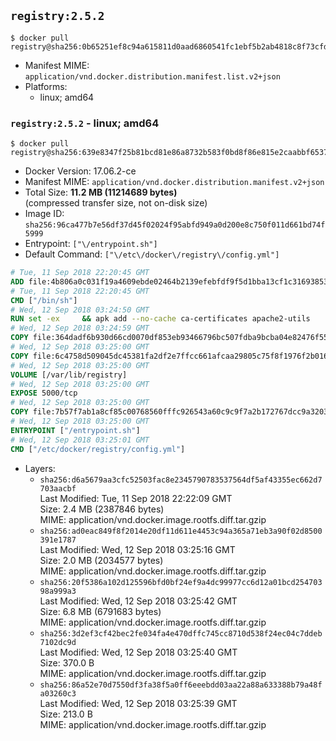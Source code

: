 ## `registry:2.5.2`

```console
$ docker pull registry@sha256:0b65251ef8c94a615811d0aad6860541fc1ebf5b2ab4818c8f73cfd46ce70845
```

-	Manifest MIME: `application/vnd.docker.distribution.manifest.list.v2+json`
-	Platforms:
	-	linux; amd64

### `registry:2.5.2` - linux; amd64

```console
$ docker pull registry@sha256:639e8347f25b81bcd81e86a8732b583f0bd8f86e815e2caabbf6537f3881e1b9
```

-	Docker Version: 17.06.2-ce
-	Manifest MIME: `application/vnd.docker.distribution.manifest.v2+json`
-	Total Size: **11.2 MB (11214689 bytes)**  
	(compressed transfer size, not on-disk size)
-	Image ID: `sha256:96ca477b7e56df37d45f02024f95abfd949a0d200e8c750f011d661bd74f5999`
-	Entrypoint: `["\/entrypoint.sh"]`
-	Default Command: `["\/etc\/docker\/registry\/config.yml"]`

```dockerfile
# Tue, 11 Sep 2018 22:20:45 GMT
ADD file:4b806a0c031f19a4609ebde02464b2139efebfdf9f5d1bba13cf1c316938530d in / 
# Tue, 11 Sep 2018 22:20:45 GMT
CMD ["/bin/sh"]
# Wed, 12 Sep 2018 03:24:50 GMT
RUN set -ex     && apk add --no-cache ca-certificates apache2-utils
# Wed, 12 Sep 2018 03:24:59 GMT
COPY file:364dadf6b930d66cd0070df853eb93466796bc507fdba9bcba04e82476f55687 in /bin/registry 
# Wed, 12 Sep 2018 03:25:00 GMT
COPY file:6c4758d509045dc45381fa2df2e7ffcc661afcaa29805c75f8f1976f2b016db8 in /etc/docker/registry/config.yml 
# Wed, 12 Sep 2018 03:25:00 GMT
VOLUME [/var/lib/registry]
# Wed, 12 Sep 2018 03:25:00 GMT
EXPOSE 5000/tcp
# Wed, 12 Sep 2018 03:25:00 GMT
COPY file:7b57f7ab1a8cf85c00768560fffc926543a60c9c9f7a2b172767dcc9a3203394 in /entrypoint.sh 
# Wed, 12 Sep 2018 03:25:00 GMT
ENTRYPOINT ["/entrypoint.sh"]
# Wed, 12 Sep 2018 03:25:01 GMT
CMD ["/etc/docker/registry/config.yml"]
```

-	Layers:
	-	`sha256:d6a5679aa3cfc52503fac8e2345790783537564df5af43355ec662d7703aacbf`  
		Last Modified: Tue, 11 Sep 2018 22:22:09 GMT  
		Size: 2.4 MB (2387846 bytes)  
		MIME: application/vnd.docker.image.rootfs.diff.tar.gzip
	-	`sha256:ad0eac849f8f2014e20df11d611e4453c94a365a71eb3a90f02d8500391e1787`  
		Last Modified: Wed, 12 Sep 2018 03:25:16 GMT  
		Size: 2.0 MB (2034577 bytes)  
		MIME: application/vnd.docker.image.rootfs.diff.tar.gzip
	-	`sha256:20f5386a102d125596bfd0bf24ef9a4dc99977cc6d12a01bcd25470398a999a3`  
		Last Modified: Wed, 12 Sep 2018 03:25:42 GMT  
		Size: 6.8 MB (6791683 bytes)  
		MIME: application/vnd.docker.image.rootfs.diff.tar.gzip
	-	`sha256:3d2ef3cf42bec2fe034fa4e470dffc745cc8710d538f24ec04c7ddeb7102dc9d`  
		Last Modified: Wed, 12 Sep 2018 03:25:40 GMT  
		Size: 370.0 B  
		MIME: application/vnd.docker.image.rootfs.diff.tar.gzip
	-	`sha256:86a52e70d7550df3fa38f5a0ff6eeebdd03aa22a88a633388b79a48fa03260c3`  
		Last Modified: Wed, 12 Sep 2018 03:25:39 GMT  
		Size: 213.0 B  
		MIME: application/vnd.docker.image.rootfs.diff.tar.gzip
